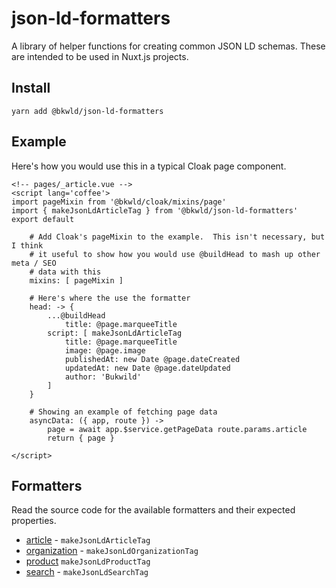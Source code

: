 # json-ld-formatters

A library of helper functions for creating common JSON LD schemas.  These are intended to be used in Nuxt.js projects.

## Install

```
yarn add @bkwld/json-ld-formatters
```

## Example

Here's how you would use this in a typical Cloak page component.

```vue
<!-- pages/_article.vue -->
<script lang='coffee'>
import pageMixin from '@bkwld/cloak/mixins/page'
import { makeJsonLdArticleTag } from '@bkwld/json-ld-formatters'
export default

	# Add Cloak's pageMixin to the example.  This isn't necessary, but I think
	# it useful to show how you would use @buildHead to mash up other meta / SEO
	# data with this
	mixins: [ pageMixin ]

	# Here's where the use the formatter
	head: -> {
		...@buildHead
			title: @page.marqueeTitle
		script: [ makeJsonLdArticleTag
			title: @page.marqueeTitle
			image: @page.image
			publishedAt: new Date @page.dateCreated
			updatedAt: new Date @page.dateUpdated
			author: 'Bukwild'
		]
	}

	# Showing an example of fetching page data
	asyncData: ({ app, route }) ->
		page = await app.$service.getPageData route.params.article
		return { page }

</script>
```

## Formatters

Read the source code for the available formatters and their expected properties.

- [article](./formatters/article.coffee) - `makeJsonLdArticleTag`
- [organization](./formatters/organization.coffee) - `makeJsonLdOrganizationTag`
- [product](./formatters/product.coffee) `makeJsonLdProductTag`
- [search](./formatters/search.coffee) - `makeJsonLdSearchTag`

